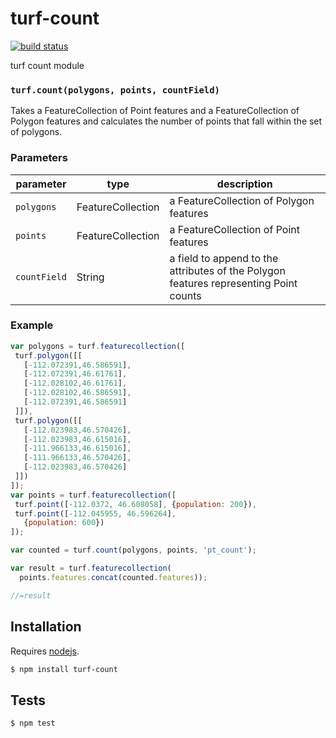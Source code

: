 # turf-count

[![build status](https://secure.travis-ci.org/Turfjs/turf-count.png)](http://travis-ci.org/Turfjs/turf-count)

turf count module


### `turf.count(polygons, points, countField)`

Takes a FeatureCollection of Point features and a FeatureCollection of Polygon features and calculates the number of points that fall within the set of polygons.


### Parameters

| parameter    | type              | description                                                                           |
| ------------ | ----------------- | ------------------------------------------------------------------------------------- |
| `polygons`   | FeatureCollection | a FeatureCollection of Polygon features                                               |
| `points`     | FeatureCollection | a FeatureCollection of Point features                                                 |
| `countField` | String            | a field to append to the attributes of the Polygon features representing Point counts |


### Example

```js
var polygons = turf.featurecollection([
 turf.polygon([[
   [-112.072391,46.586591],
   [-112.072391,46.61761],
   [-112.028102,46.61761],
   [-112.028102,46.586591],
   [-112.072391,46.586591]
 ]]),
 turf.polygon([[
   [-112.023983,46.570426],
   [-112.023983,46.615016],
   [-111.966133,46.615016],
   [-111.966133,46.570426],
   [-112.023983,46.570426]
 ]])
]);
var points = turf.featurecollection([
 turf.point([-112.0372, 46.608058], {population: 200}),
 turf.point([-112.045955, 46.596264],
   {population: 600})
]);

var counted = turf.count(polygons, points, 'pt_count');

var result = turf.featurecollection(
  points.features.concat(counted.features));

//=result
```

## Installation

Requires [nodejs](http://nodejs.org/).

```sh
$ npm install turf-count
```

## Tests

```sh
$ npm test
```

